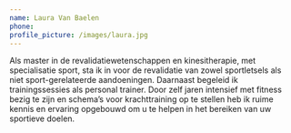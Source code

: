 ```yaml
---
name: Laura Van Baelen
phone:
profile_picture: /images/laura.jpg
---
```

Als master in de revalidatiewetenschappen en kinesitherapie, met specialisatie sport, sta ik in voor de revalidatie van zowel sportletsels als niet sport-gerelateerde aandoeningen. Daarnaast begeleid ik trainingssessies als personal trainer. Door zelf jaren intensief met fitness bezig te zijn en schema’s voor krachttraining op te stellen heb ik ruime kennis en ervaring opgebouwd om u te helpen in het bereiken van uw sportieve doelen.
